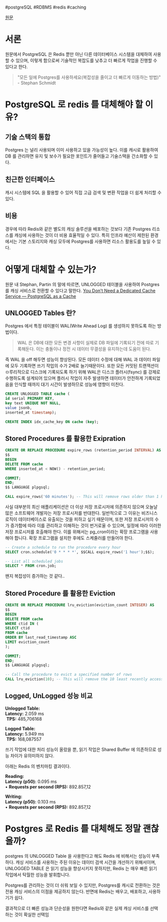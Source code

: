 #postgreSQL #RDBMS #redis #caching 

[원문](https://medium.com/redis-with-raphael-de-lio/can-postgres-replace-redis-as-a-cache-f6cba13386dc)

# 서론

원문에서 PostgreSQL 은 Redis 뿐만 아닌 다른 데이터베이스 시스템을 대체하여 사용할 수 있으며,
이렇게 함으로써 기술적인 복잡도를 낮추고 더 빠르게 작업을 진행할 수 있다고 한다.

>  "모든 일에 Postgres를 사용하세요(복잡성을 줄이고 더 빠르게 이동하는 방법)" - Stephan Schmidt

# PostgreSQL 로 redis 를 대체해야 할 이유?

## 기술 스택의 통합
Postgres 는 널리 사용되며 이미 사용하고 있을 가능성이 높다.
이를 캐시로 활용하여 DB 를 관리하면 유지 및 보수가 필요한 포인트가 줄어들고 기술스택을 간소화할 수 있다.

## 친근한 인터페이스
캐시 시스템에 SQL 을 활용할 수 있어 직접 고급 검색 및 변환 작업을 더 쉽게 처리할 수 있다.

## 비용
경우에 따라 Redis와 같은 별도의 캐싱 솔루션을 배포하는 것보다 기존 Postgres 리소스를 캐싱에 사용하는 것이 더 비용 효율적일 수 있다.
특히 인프라 예산이 제한된 환경에서는 기본 스토리지와 캐싱 모두에 Postgres를 사용하면 리소스 활용도를 높일 수 있다.


# 어떻게 대체할 수 있는가?
원문 내 Stephan, Partin 의 말에 따르면, UNLOGGED 테이블을 사용하여 Postgres 를 캐싱 서비스로 전환할 수 있다고 말한다.
[You Don’t Need a Dedicated Cache Service — PostgreSQL as a Cache](https://martinheinz.dev/blog/105)

## UNLOGGED Tables 란?
Postgres 에서 특정 테이블이 WAL(Write Ahead Log) 를 생성하지 못하도록 하는 방법이다.
> WAL 은 DB에 대한 모든 변경 사항이 실제로 DB 파일에 기록되기 전에 따로 기록해둔다.
> 이는 충돌이나 정전 시 데이터 무결성을 유지하는데 도움이 된다.

즉 WAL 을 off 해두면 성능이 향상된다.
모든 데이터 수정에 대해 WAL 과 데이터 파일에 모두 기록하면 쓰기 작업의 수가 2배로 늘기때문이다.
또한 모든 커밋된 트랜잭션이 ㅁ루리적으로 디스크에 기록되도록 하기 위해 WAL은 디스크 플러시(fsync) 를 강제로 수행하도록 설계되어 있으며 플러시 작업이 자주 발생하면 데이터가 안전하게 기록되었음을 인식할 때까지 대기 시간이 발생하므로 성능에 영향이 미친다.

```sql
CREATE UNLOGGED TABLE cache (  
id serial PRIMARY KEY,  
key text UNIQUE NOT NULL,  
value jsonb,  
inserted_at timestamp);  
  
CREATE INDEX idx_cache_key ON cache (key);
```

## Stored Procedures 를 활용한 Exipration

```sql
CREATE OR REPLACE PROCEDURE expire_rows (retention_period INTERVAL) AS  
$$  
BEGIN  
DELETE FROM cache  
WHERE inserted_at < NOW() - retention_period;  
  
COMMIT;  
END;  
$$ LANGUAGE plpgsql;  
  
CALL expire_rows('60 minutes'); -- This will remove rows older than 1 hour
```

사실 대부분의 최신 애플리케이션은 더 이상 저장 프로시저에 의존하지 않으며 오늘날 많은 소프트웨어 개발자는 저장 프로시저를 반대한다.
일반적으로 그 이유는 비즈니스 로직이 데이터베이스로 유출되는 것을 피하고 싶기 때문이며, 
또한 저장 프로시저의 수가 증가함에 따라 이를 관리하고 이해하는 것이 번거로울 수 있으며, 일정에 따라 이러한 저장 프로시저를 호출해야 한다. 
이를 위해서는 pg_cron이라는 확장 프로그램을 사용해야 합니다. 확장 프로그램을 설치한 후에도 스케줄러를 만들어야 한다.

```sql
-- Create a schedule to run the procedure every hour  
SELECT cron.schedule('0 * * * *', $$CALL expire_rows('1 hour');$$);  
  
-- List all scheduled jobs  
SELECT * FROM cron.job;
```

왠지 복잡성이 증가하는 것 같다..

## Stored Procedure 를 활용한 Eviction

```sql
CREATE OR REPLACE PROCEDURE lru_eviction(eviction_count INTEGER) AS  
$$  
BEGIN  
DELETE FROM cache  
WHERE ctid IN (  
SELECT ctid  
FROM cache  
ORDER BY last_read_timestamp ASC  
LIMIT eviction_count  
);  
  
COMMIT;  
END;  
$$ LANGUAGE plpgsql;  
  
-- Call the procedure to evict a specified number of rows  
CALL lru_eviction(10); -- This will remove the 10 least recently accessed rows
```

## Logged, UnLogged 성능 비교
**Unlogged Table:  
Latency:** 2.059 ms  
 **TPS:** 485,706168

**Logged Table:  
Latency:** 5.949 ms  
 **TPS:** 168,087557

쓰기 작업에 대한 처리 성능이 올랐을 뿐, 읽기 작업은 Shared Buffer 에 의존하므로 성능 차이가 유의미하지 않다.

아래는 Redis 의 벤치마킹 결과이다.

**Reading:  
Latency (p50):** 0.095 ms  
• **Requests per second (RPS):** 892.857,12

**Writing:  
Latency (p50):** 0.103 ms  
• **Requests per second (RPS):** 892.857,12


# Postgres 로 Redis 를 대체해도 정말 괜찮을까?
postgres 의 UNLOGGED Table 을 사용한다고 해도 Redis 에 비해서는 성능이 부족하다.
캐싱 서비스를 사용하는 주된 이유는 데이터 검색 시간을 개선하기 위해서이며,
UNLOGGED TABLE 은 읽기 성능을 향상시키지 못하지만, Redis 는 매우 빠른 읽기 작업에서 탁월한 성능을 발휘합니다.

Postgres를 관리하는 것이 더 쉬워 보일 수 있지만, Postgres를 캐시로 전환하는 것은 전용 캐싱 서비스의 이점을 제공하지 않는다. 
반면에  Redis는 배우고, 배포하고, 사용하기가 쉽다.

결과적으로 더 빠른 성능과 단순성을 원한다면 Redis와 같은 실제 캐싱 서비스를 선택하는 것이 확실한 선택임
